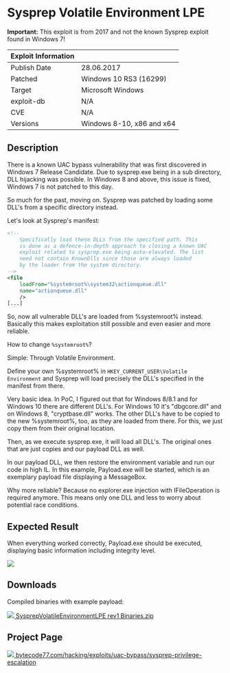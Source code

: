 ﻿# Sysprep Volatile Environment LPE

**Important:** This exploit is from 2017 and not the known Sysprep exploit found
in Windows 7!

| Exploit Information |                                   |
|:------------------- |:--------------------------------- |
| Publish Date        | 28.06.2017                        |
| Patched             | Windows 10 RS3 (16299)            |
| Target              | Microsoft Windows                 |
| exploit-db          | N/A                               |
| CVE                 | N/A                               |
| Versions            | Windows 8-10, x86 and x64         |

## Description

There is a known UAC bypass vulnerability that was first discovered in Windows 7
Release Candidate. Due to sysprep.exe being in a sub directory, DLL hijacking
was possible. In Windows 8 and above, this issue is fixed, Windows 7 is not
patched to this day.

So much for the past, moving on. Sysprep was patched by loading some DLL's from
a specific directory instead.

Let's look at Sysprep's manifest:

```xml
﻿<!--
    Specifically load these DLLs from the specified path. This
    is done as a defence-in-depth approach to closing a known UAC
    exploit related to sysprep.exe being auto-elevated. The list
    need not contain KnownDlls since those are always loaded
    by the loader from the system directory.
-->
<file
    loadFrom="%systemroot%\system32\actionqueue.dll"
    name="actionqueue.dll"
    />
[...]
```

So, now all vulnerable DLL's are loaded from %systemroot% instead. Basically
this makes exploitation still possible and even easier and more reliable.

How to change `%systemroot%`?

Simple: Through Volatile Environment.

Define your own %systemroot% in `HKEY_CURRENT_USER\Volatile Environment` and
Sysprep will load precisely the DLL's specified in the manifest from there.

Very basic idea. In PoC, I figured out that for Windows 8/8.1 and for Windows 10
there are different DLL's. For Windows 10 it's "dbgcore.dll" and on Windows 8,
"cryptbase.dll" works. The other DLL's have to be copied to the new
%systemroot%, too, as they are loaded from there. For this, we just copy them
from their original location.

Then, as we execute sysprep.exe, it will load all DLL's. The original ones that
are just copies and our payload DLL as well.

In our payload DLL, we then restore the environment variable and run our code in
high IL. In this example, Payload.exe will be started, which is an exemplary
payload file displaying a MessageBox.

Why more reliable? Because no explorer.exe injection with IFileOperation is
required anymore. This means only one DLL and less to worry about potential race
conditions.

## Expected Result

When everything worked correctly, Payload.exe should be executed, displaying
basic information including integrity level.

![](https://bytecode77.com/images/sites/hacking/exploits/uac-bypass/sysprep-privilege-escalation/result.png)

## Downloads

Compiled binaries with example payload:

[![](https://bytecode77.com/images/shared/fileicons/zip.png) SysprepVolatileEnvironmentLPE rev1 Binaries.zip](https://bytecode77.com/downloads/hacking/exploits/uac-bypass/SysprepVolatileEnvironmentLPE%20rev1%20Binaries.zip)

## Project Page

[![](https://bytecode77.com/images/shared/favicon16.png) bytecode77.com/hacking/exploits/uac-bypass/sysprep-privilege-escalation](https://bytecode77.com/hacking/exploits/uac-bypass/sysprep-privilege-escalation)